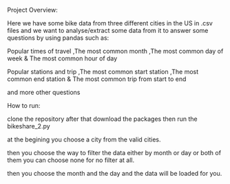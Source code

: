 Project Overview:

Here we have some bike data from three different cities in the US in .csv files and we want to analyse/extract some data from it to answer some questions by using pandas 
such as:


Popular times of travel
,The most common month
,The most common day of week
& The most common hour of day


Popular stations and trip
,The most common start station
,The most common end station
& The most common trip from start to end

and more other questions


How to run:

clone the repository after that download the packages then run the bikeshare_2.py

at the begining you choose a city from the valid cities.

then you choose the way to filter the data either by month or day or both of them
you can choose none for no filter at all.

then you choose the month and the day and the data will be loaded for you. 
